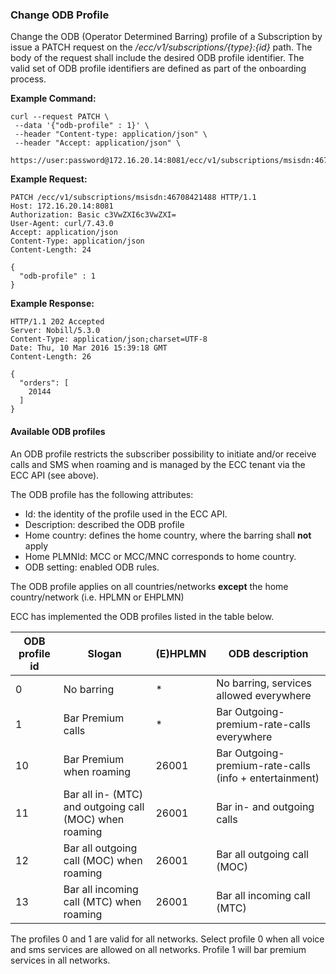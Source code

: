 ### Change ODB Profile

Change the ODB \(Operator Determined Barring\) profile  of a Subscription by issue a PATCH request on the _/ecc/v1/subscriptions/{type}:{id}_ path. The body of the request shall include the desired ODB profile identifier. The valid set of ODB profile identifiers are defined as part of the onboarding process.

**Example Command:**

```
curl --request PATCH \
 --data '{"odb-profile" : 1}' \
 --header "Content-type: application/json" \
 --header "Accept: application/json" \
 https://user:password@172.16.20.14:8081/ecc/v1/subscriptions/msisdn:46708421488
```

**Example Request:**

```
PATCH /ecc/v1/subscriptions/msisdn:46708421488 HTTP/1.1
Host: 172.16.20.14:8081
Authorization: Basic c3VwZXI6c3VwZXI=
User-Agent: curl/7.43.0
Accept: application/json
Content-Type: application/json
Content-Length: 24

{
  "odb-profile" : 1
}
```

**Example Response:**

```
HTTP/1.1 202 Accepted
Server: Nobill/5.3.0
Content-Type: application/json;charset=UTF-8
Date: Thu, 10 Mar 2016 15:39:18 GMT
Content-Length: 26

{
  "orders": [
    20144
  ]
}
```

#### Available ODB profiles

An ODB profile restricts the subscriber possibility to initiate and/or receive calls and SMS when roaming and is managed by the ECC tenant via the ECC API \(see above\).

The ODB profile has the following attributes:

* Id: the identity of the profile used in the ECC API.
* Description: described the ODB profile
* Home country: defines the home country, where the barring shall **not** apply
* Home PLMNId: MCC or MCC/MNC corresponds to home country.
* ODB setting: enabled ODB rules.

The ODB profile applies on all countries/networks **except** the home country/network \(i.e. HPLMN or EHPLMN\)

ECC has implemented the ODB profiles listed in the table below.

| ODB profile id | Slogan | \(E\)HPLMN | ODB description |
| --- | --- | --- | --- |
| 0 | No barring | \* | No barring, services allowed everywhere |
| 1 | Bar Premium calls | \* | Bar Outgoing-premium-rate-calls everywhere |
| 10 | Bar Premium when roaming | 26001 | Bar Outgoing-premium-rate-calls \(info + entertainment\) |
| 11 | Bar all in- \(MTC\) and outgoing call \(MOC\) when roaming | 26001 | Bar in- and outgoing calls |
| 12 | Bar all outgoing call \(MOC\) when roaming | 26001 | Bar all outgoing call \(MOC\) |
| 13 | Bar all incoming call \(MTC\) when roaming | 26001 | Bar all incoming call \(MTC\) |

The profiles 0 and 1 are valid for all networks. Select profile 0 when all voice and sms services are allowed on all networks. Profile 1 will bar premium services in all networks.

